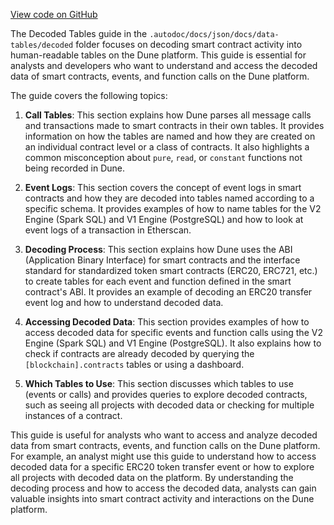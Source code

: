 [View code on GitHub](https://dune.com/.autodoc/docs/json/docs/data-tables)

The Decoded Tables guide in the `.autodoc/docs/json/docs/data-tables/decoded` folder focuses on decoding smart contract activity into human-readable tables on the Dune platform. This guide is essential for analysts and developers who want to understand and access the decoded data of smart contracts, events, and function calls on the Dune platform.

The guide covers the following topics:

1. **Call Tables**: This section explains how Dune parses all message calls and transactions made to smart contracts in their own tables. It provides information on how the tables are named and how they are created on an individual contract level or a class of contracts. It also highlights a common misconception about `pure`, `read`, or `constant` functions not being recorded in Dune.

2. **Event Logs**: This section covers the concept of event logs in smart contracts and how they are decoded into tables named according to a specific schema. It provides examples of how to name tables for the V2 Engine (Spark SQL) and V1 Engine (PostgreSQL) and how to look at event logs of a transaction in Etherscan.

3. **Decoding Process**: This section explains how Dune uses the ABI (Application Binary Interface) for smart contracts and the interface standard for standardized token smart contracts (ERC20, ERC721, etc.) to create tables for each event and function defined in the smart contract's ABI. It provides an example of decoding an ERC20 transfer event log and how to understand decoded data.

4. **Accessing Decoded Data**: This section provides examples of how to access decoded data for specific events and function calls using the V2 Engine (Spark SQL) and V1 Engine (PostgreSQL). It also explains how to check if contracts are already decoded by querying the `[blockchain].contracts` tables or using a dashboard.

5. **Which Tables to Use**: This section discusses which tables to use (events or calls) and provides queries to explore decoded contracts, such as seeing all projects with decoded data or checking for multiple instances of a contract.

This guide is useful for analysts who want to access and analyze decoded data from smart contracts, events, and function calls on the Dune platform. For example, an analyst might use this guide to understand how to access decoded data for a specific ERC20 token transfer event or how to explore all projects with decoded data on the platform. By understanding the decoding process and how to access the decoded data, analysts can gain valuable insights into smart contract activity and interactions on the Dune platform.
